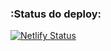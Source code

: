 ### :Status do deploy:

[![Netlify Status](https://api.netlify.com/api/v1/badges/8b9a4ec4-bdf6-4b66-8be9-29bc52747872/deploy-status)](https://app.netlify.com/sites/rotageek/deploys)
